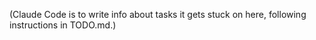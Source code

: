 (Claude Code is to write info about tasks it gets stuck on here, following instructions in TODO.md.)
